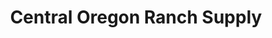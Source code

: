 ---
title: "Central Oregon Ranch Supply"
url: /redmond/central-oregon-ranch-supply/
shop: agrarian
---